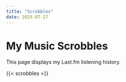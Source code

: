 ```yaml
---
title: "Scrobbles"
date: 2025-07-27
---
```


# My Music Scrobbles

This page displays my Last.fm listening history.

{{< scrobbles >}}